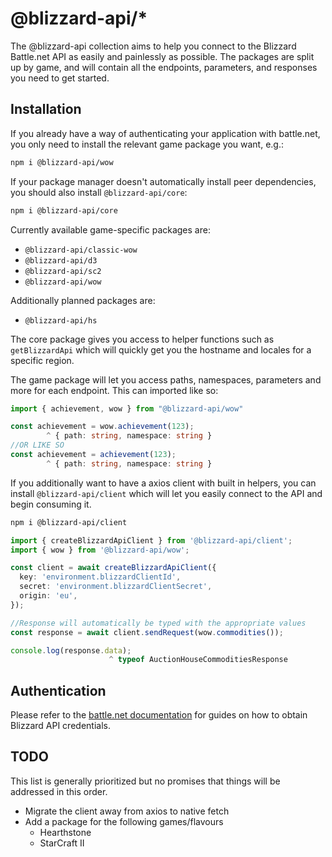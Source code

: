 # @blizzard-api/\*

The @blizzard-api collection aims to help you connect to the Blizzard Battle.net API as easily and painlessly as possible. The packages are split up by game, and will contain all the endpoints, parameters, and responses you need to get started.

## Installation

If you already have a way of authenticating your application with battle.net, you only need to install the relevant game package you want, e.g.:

```sh
npm i @blizzard-api/wow
```

If your package manager doesn't automatically install peer dependencies, you should also install `@blizzard-api/core`:

```sh
npm i @blizzard-api/core
```

Currently available game-specific packages are:

- `@blizzard-api/classic-wow`
- `@blizzard-api/d3`
- `@blizzard-api/sc2`
- `@blizzard-api/wow`

Additionally planned packages are:

- `@blizzard-api/hs`

The core package gives you access to helper functions such as `getBlizzardApi` which will quickly get you the hostname and locales for a specific region.

The game package will let you access paths, namespaces, parameters and more for each endpoint. This can imported like so:

```ts
import { achievement, wow } from "@blizzard-api/wow"

const achievement = wow.achievement(123);
        ^ { path: string, namespace: string }
//OR LIKE SO
const achievement = achievement(123);
        ^ { path: string, namespace: string }
```

If you additionally want to have a axios client with built in helpers, you can install `@blizzard-api/client` which will let you easily connect to the API and begin consuming it.

```sh
npm i @blizzard-api/client
```

```ts
import { createBlizzardApiClient } from '@blizzard-api/client';
import { wow } from '@blizzard-api/wow';

const client = await createBlizzardApiClient({
  key: 'environment.blizzardClientId',
  secret: 'environment.blizzardClientSecret',
  origin: 'eu',
});

//Response will automatically be typed with the appropriate values
const response = await client.sendRequest(wow.commodities());

console.log(response.data);
                      ^ typeof AuctionHouseCommoditiesResponse
```

## Authentication

Please refer to the [battle.net documentation](https://develop.battle.net/documentation/guides/getting-started) for guides on how to obtain Blizzard API credentials.

## TODO

This list is generally prioritized but no promises that things will be addressed in this order.

- Migrate the client away from axios to native fetch
- Add a package for the following games/flavours
  - Hearthstone
  - StarCraft II
